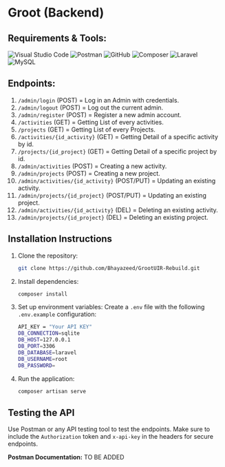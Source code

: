 # Groot (Backend)

## **Requirements & Tools:**
![Visual Studio Code](https://img.shields.io/badge/Visual%20Studio%20Code-0078d7.svg?style=for-the-badge&logo=visual-studio-code&logoColor=white)
![Postman](https://img.shields.io/badge/Postman-FF6C37?style=for-the-badge&logo=postman&logoColor=white)
![GitHub](https://img.shields.io/badge/github-%23121011.svg?style=for-the-badge&logo=github&logoColor=white)
![Composer](https://img.shields.io/badge/Composer-885630?style=for-the-badge&logo=composer&logoColor=fff)
![Laravel](https://img.shields.io/badge/Laravel-%23FF2D20.svg?style=for-the-badge&logo=laravel&logoColor=white)
![MySQL](https://img.shields.io/badge/MySQL-4479A1?style=for-the-badge&logo=mysql&logoColor=fff)

## **Endpoints:**

1. `/admin/login` (POST) = Log in an Admin with credentials.
2. `/admin/logout` (POST) = Log out the current admin.
3. `/admin/register` (POST) = Register a new admin account.
4. `/activities` (GET) = Getting List of every activities.
5. `/projects` (GET) = Getting List of every Projects.
6. `/activities/{id_activity}` (GET) = Getting Detail of a specific activity by id.
7. `/projects/{id_project}` (GET) = Getting Detail of a specific project by id.
8. `/admin/activities` (POST) = Creating a new activity.
9. `/admin/projects` (POST) = Creating a new project.
10. `/admin/activities/{id_activity}` (POST/PUT) = Updating an existing activity.
11. `/admin/projects/{id_project}` (POST/PUT) = Updating an existing project.
12. `/admin/activities/{id_activity}` (DEL) = Deleting an existing activity.
13. `/admin/projects/{id_project}` (DEL) = Deleting an existing project.

## **Installation Instructions**

1. Clone the repository:

    ```bash
    git clone https://github.com/Bhayazeed/GrootUIR-Rebuild.git
    ```

2. Install dependencies:

   ```bash
   composer install
   ```

3. Set up environment variables:
   Create a `.env` file with the following `.env.example` configuration:

   ```bash
   API_KEY = "Your API KEY"
   DB_CONNECTION=sqlite
   DB_HOST=127.0.0.1
   DB_PORT=3306
   DB_DATABASE=laravel
   DB_USERNAME=root
   DB_PASSWORD=
   ```

4. Run the application:
   ```bash
   composer artisan serve
   ```

## **Testing the API**

Use Postman or any API testing tool to test the endpoints. Make sure to include the `Authorization` token and `x-api-key` in the headers for secure
endpoints.

**Postman Documentation:** TO BE ADDED
   
